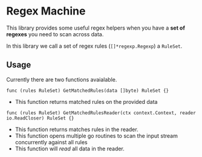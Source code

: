 # Regex Machine

This library provides some useful regex helpers when you have a **set of regexes** you need to scan across data.

In this library we call a set of regex rules (`[]*regexp.Regexp`) a `RuleSet`.

## Usage

Currently there are two functions avaialable.

`func (rules RuleSet) GetMatchedRules(data []byte) RuleSet {}`

- This function returns matched rules on the provided data

`func (rules RuleSet) GetMatchedRulesReader(ctx context.Context, reader io.ReadCloser) RuleSet {}`

- This function returns matches rules in the reader.
- This function opens multiple go routines to scan the input stream concurrently against all rules
- This function will _read_ all data in the reader.
